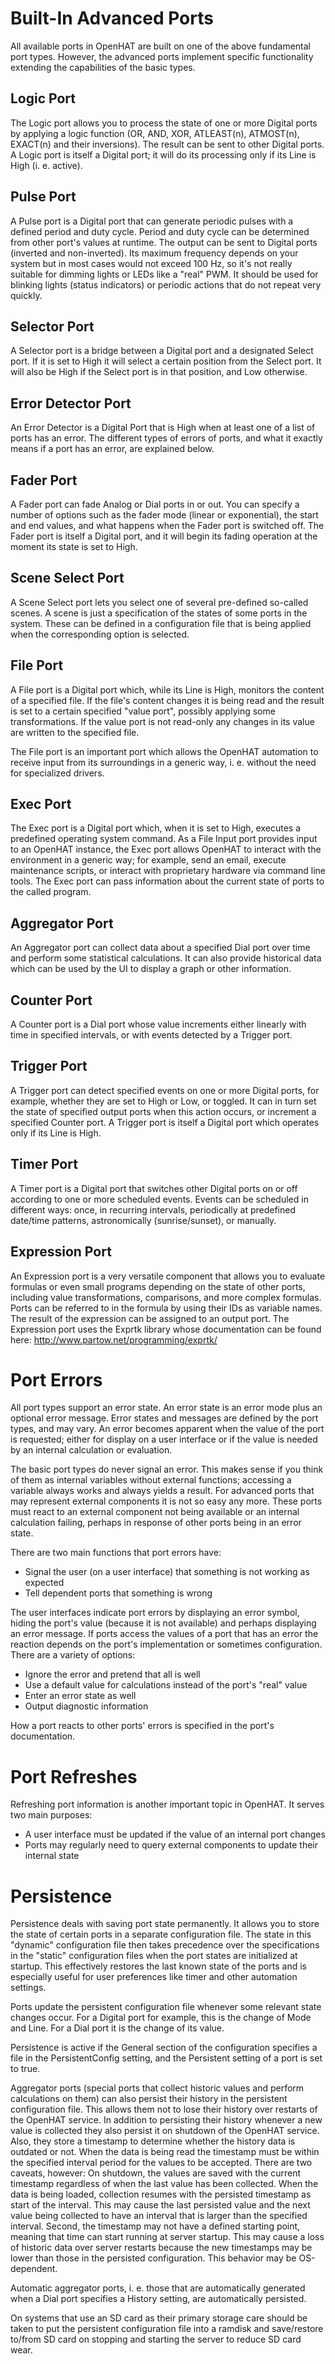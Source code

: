 Built-In Advanced Ports
=======================

All available ports in OpenHAT are built on one of the above fundamental port types. However, the advanced ports implement specific functionality extending the capabilities of the basic types.

Logic Port
----------

The Logic port allows you to process the state of one or more Digital ports by applying a logic function (OR, AND, XOR, ATLEAST(n), ATMOST(n), EXACT(n) and their inversions). The result can be sent to other Digital ports. A Logic port is itself a Digital port; it will do its processing only if its Line is High (i. e. active).

Pulse Port
----------

A Pulse port is a Digital port that can generate periodic pulses with a defined period and duty cycle. Period and duty cycle can be determined from other port's values at runtime. The output can be sent to Digital ports (inverted and non-inverted). Its maximum frequency depends on your system but in most cases would not exceed 100 Hz, so it's not really suitable for dimming lights or LEDs like a "real" PWM. It should be used for blinking lights (status indicators) or periodic actions that do not repeat very quickly.

Selector Port
-------------

A Selector port is a bridge between a Digital port and a designated Select port. If it is set to High it will select a certain position from the Select port. It will also be High if the Select port is in that position, and Low otherwise.

Error Detector Port
-------------------

An Error Detector is a Digital Port that is High when at least one of a list of ports has an error. The different types of errors of ports, and what it exactly means if a port has an error, are explained below.

Fader Port
----------

A Fader port can fade Analog or Dial ports in or out. You can specify a number of options such as the fader mode (linear or exponential), the start and end values, and what happens when the Fader port is switched off. The Fader port is itself a Digital port, and it will begin its fading operation at the moment its state is set to High.

Scene Select Port
-----------------

A Scene Select port lets you select one of several pre-defined so-called scenes. A scene is just a specification of the states of some ports in the system. These can be defined in a configuration file that is being applied when the corresponding option is selected.

File Port
---------------

A File port is a Digital port which, while its Line is High, monitors the content of a specified file. If the file's content changes it is being read and the result is set to a certain specified "value port", possibly applying some transformations. If the value port is not read-only any changes in its value are written to the specified file.

The File port is an important port which allows the OpenHAT automation to receive input from its surroundings in a generic way, i. e. without the need for specialized drivers.

Exec Port
---------

The Exec port is a Digital port which, when it is set to High, executes a predefined operating system command. As a File Input port provides input to an OpenHAT instance, the Exec port allows OpenHAT to interact with the environment in a generic way; for example, send an email, execute maintenance scripts, or interact with proprietary hardware via command line tools. The Exec port can pass information about the current state of ports to the called program.

Aggregator Port
---------------

An Aggregator port can collect data about a specified Dial port over time and perform some statistical calculations. It can also provide historical data which can be used by the UI to display a graph or other information.

Counter Port
------------

A Counter port is a Dial port whose value increments either linearly with time in specified intervals, or with events detected by a Trigger port.

Trigger Port
------------

A Trigger port can detect specified events on one or more Digital ports, for example, whether they are set to High or Low, or toggled. It can in turn set the state of specified output ports when this action occurs, or increment a specified Counter port. A Trigger port is itself a Digital port which operates only if its Line is High.

Timer Port
----------

A Timer port is a Digital port that switches other Digital ports on or off according to one or more scheduled events. Events can be scheduled in different ways: once, in recurring intervals, periodically at predefined date/time patterns, astronomically (sunrise/sunset), or manually.

Expression Port
---------------

An Expression port is a very versatile component that allows you to evaluate formulas or even small programs depending on the state of other ports, including value transformations, comparisons, and more complex formulas. Ports can be referred to in the formula by using their IDs as variable names. The result of the expression can be assigned to an output port. The Expression port uses the Exprtk library whose documentation can be found here: http://www.partow.net/programming/exprtk/

Port Errors
===========

All port types support an error state. An error state is an error mode plus an optional error message. Error states and messages are defined by the port types, and may vary. An error becomes apparent when the value of the port is requested; either for display on a user interface or if the value is needed by an internal calculation or evaluation.

The basic port types do never signal an error. This makes sense if you think of them as internal variables without external functions; accessing a variable always works and always yields a result. For advanced ports that may represent external components it is not so easy any more. These ports must react to an external component not being available or an internal calculation failing, perhaps in response of other ports being in an error state.

There are two main functions that port errors have:


 - Signal the user (on a user interface) that something is not working as expected
 - Tell dependent ports that something is wrong
	
The user interfaces indicate port errors by displaying an error symbol, hiding the port's value (because it is not available) and perhaps displaying an error message. If ports access the values of a port that has an error the reaction depends on the port's implementation or sometimes configuration. There are a variety of options:


 - Ignore the error and pretend that all is well
 - Use a default value for calculations instead of the port's "real" value
 - Enter an error state as well
 - Output diagnostic information
	
How a port reacts to other ports' errors is specified in the port's documentation.

Port Refreshes
==============

Refreshing port information is another important topic in OpenHAT. It serves two main purposes:


 - A user interface must be updated if the value of an internal port changes
 - Ports may regularly need to query external components to update their internal state
	

Persistence
===========

Persistence deals with saving port state permanently. It allows you to store the state of certain ports in a separate configuration file. The state in this "dynamic" configuration file then takes precedence over the specifications in the "static" configuration files when the port states are initialized at startup. This effectively restores the last known state of the ports and is especially useful for user preferences like timer and other automation settings.

Ports update the persistent configuration file whenever some relevant state changes occur. For a Digital port for example, this is the change of Mode and Line. For a Dial port it is the change of its value.

Persistence is active if the General section of the configuration specifies a file in the PersistentConfig setting, and the Persistent setting of a port is set to true.

Aggregator ports (special ports that collect historic values and perform calculations on them) can also persist their history in the persistent configuration file. This allows them not to lose their history over restarts of the OpenHAT service. In addition to persisting their history whenever a new value is collected they also persist it on shutdown of the OpenHAT service. Also, they store a timestamp to determine whether the history data is outdated or not. When the data is being read the timestamp must be within the specified interval period for the values to be accepted. There are two caveats, however: On shutdown, the values are saved with the current timestamp regardless of when the last value has been collected. When the data is being loaded, collection resumes with the persisted timestamp as start of the interval. This may cause the last persisted value and the next value being collected to have an interval that is larger than the specified interval. Second, the timestamp may not have a defined starting point, meaning that time can start running at server startup. This may cause a loss of historic data over server restarts because the new timestamps may be lower than those in the persisted configuration. This behavior may be OS-dependent.

Automatic aggregator ports, i. e. those that are automatically generated when a Dial port specifies a History setting, are automatically persisted.

On systems that use an SD card as their primary storage care should be taken to put the persistent configuration file into a ramdisk and save/restore to/from SD card on stopping and starting the server to reduce SD card wear.
